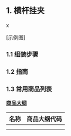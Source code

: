 ## 1. 横杆挂夹

x

[示例图]

### 1.1 组装步骤

### 1.2 指南

### 1.3 常用商品列表

**[商品大纲](https://gitee.com/kukela/diy-furniture/tree/master/doc/商品大纲.md)**

| 名称 | 商品大纲代码 |
| - | - |
| | |
| | |
